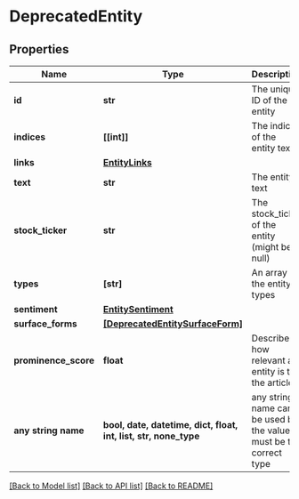 # DeprecatedEntity


## Properties
Name | Type | Description | Notes
------------ | ------------- | ------------- | -------------
**id** | **str** | The unique ID of the entity | [optional] 
**indices** | **[[int]]** | The indices of the entity text | [optional] 
**links** | [**EntityLinks**](EntityLinks.md) |  | [optional] 
**text** | **str** | The entity text | [optional] 
**stock_ticker** | **str** | The stock_ticker of the entity (might be null) | [optional] 
**types** | **[str]** | An array of the entity types | [optional] 
**sentiment** | [**EntitySentiment**](EntitySentiment.md) |  | [optional] 
**surface_forms** | [**[DeprecatedEntitySurfaceForm]**](DeprecatedEntitySurfaceForm.md) |  | [optional] 
**prominence_score** | **float** | Describes how relevant an entity is to the article | [optional] 
**any string name** | **bool, date, datetime, dict, float, int, list, str, none_type** | any string name can be used but the value must be the correct type | [optional]

[[Back to Model list]](../README.md#documentation-for-models) [[Back to API list]](../README.md#documentation-for-api-endpoints) [[Back to README]](../README.md)


